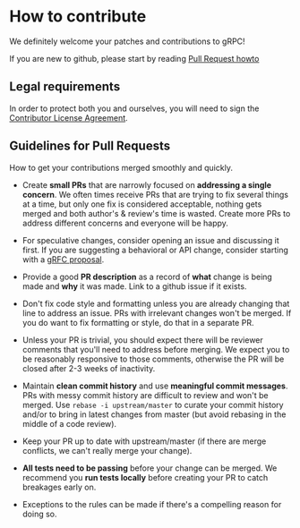 # How to contribute

We definitely welcome your patches and contributions to gRPC!

If you are new to github, please start by reading
[Pull Request howto](https://help.github.com/articles/about-pull-requests/)

## Legal requirements

In order to protect both you and ourselves, you will need to sign the
[Contributor License Agreement](https://identity.linuxfoundation.org/projects/cncf).

## Guidelines for Pull Requests

How to get your contributions merged smoothly and quickly.

-   Create **small PRs** that are narrowly focused on **addressing a single
    concern**. We often times receive PRs that are trying to fix several things
    at a time, but only one fix is considered acceptable, nothing gets merged
    and both author's & review's time is wasted. Create more PRs to address
    different concerns and everyone will be happy.

-   For speculative changes, consider opening an issue and discussing it first.
    If you are suggesting a behavioral or API change, consider starting with a
    [gRFC proposal](https://github.com/grpc/proposal).

-   Provide a good **PR description** as a record of **what** change is being
    made and **why** it was made. Link to a github issue if it exists.

-   Don't fix code style and formatting unless you are already changing that
    line to address an issue. PRs with irrelevant changes won't be merged. If
    you do want to fix formatting or style, do that in a separate PR.

-   Unless your PR is trivial, you should expect there will be reviewer comments
    that you'll need to address before merging. We expect you to be reasonably
    responsive to those comments, otherwise the PR will be closed after 2-3
    weeks of inactivity.

-   Maintain **clean commit history** and use **meaningful commit messages**.
    PRs with messy commit history are difficult to review and won't be merged.
    Use `rebase -i upstream/master` to curate your commit history and/or to
    bring in latest changes from master (but avoid rebasing in the middle of a
    code review).

-   Keep your PR up to date with upstream/master (if there are merge conflicts,
    we can't really merge your change).

-   **All tests need to be passing** before your change can be merged. We
    recommend you **run tests locally** before creating your PR to catch
    breakages early on.

-   Exceptions to the rules can be made if there's a compelling reason for doing
    so.

